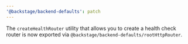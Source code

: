 ```yaml
---
'@backstage/backend-defaults': patch
---
```


The `createHealthRouter` utility that allows you to create a health check router is now exported via `@backstage/backend-defaults/rootHttpRouter`.
